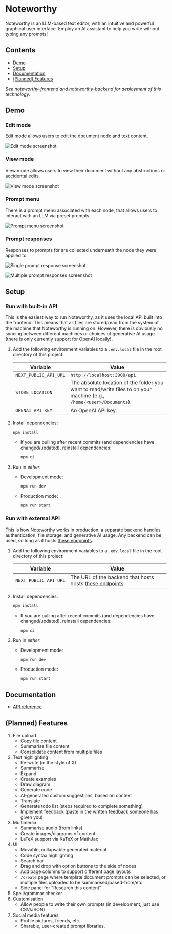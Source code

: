 # Noteworthy

Noteworthy is an LLM-based text editor, with an intuitive and powerful graphical user interface. Employ an AI assistant to help you write without typing any prompts!

## Contents

-  [Demo](#demo)
-  [Setup](#setup)
-  [Documentation](#documentation)
-  [(Planned) Features](#planned-features)

_See [noteworthy-frontend](https://github.com/jhels/noteworthy-frontend/) and [noteworthy-backend](https://github.com/jhels/noteworthy-backend) for deployment of this technology._

## Demo

### Edit mode

Edit mode allows users to edit the document node and text content.

![Edit mode screenshot](/public/demos/screenshot-mode-edit.png "Edit mode")

### View mode

View mode allows users to view their document without any obstructions or accidental edits.

![View mode screenshot](/public/demos/screenshot-mode-view.png "View mode")

### Prompt menu

There is a prompt menu associated with each node, that allows users to interact with an LLM via preset prompts.

![Prompt menu screenshot](/public/demos/screenshot-prompt-menu.png "Prompt menu")

### Prompt responses

Responses to prompts for are collected underneath the node they were applied to.

![Single prompt response screenshot](/public/demos/screenshot-prompt-response-single.png "Single prompt response")

![Multiple prompt responses screenshot](/public/demos/screenshot-prompt-response-multiple.png "Multiple prompt responses")

## Setup

### Run with built-in API

This is the easiest way to run Noteworthy, as it uses the local API built into the frontend. This means that all files are stored/read from the system of the machine that Noteworthy is running on. However, there is obviously no syncing between different machines or choices of generative AI usage (there is only currently support for OpenAI locally).

1. Add the following environment variables to a `.env.local` file in the root directory of this project:

   | Variable              | Value                                                                                                                 |
   | --------------------- | --------------------------------------------------------------------------------------------------------------------- |
   | `NEXT_PUBLIC_API_URL` | `http://localhost:3000/api`                                                                                           |
   | `STORE_LOCATION`      | The absolute location of the folder you want to read/write files to on your machine (e.g., `/home/<user>/Documents`). |
   | `OPENAI_API_KEY`      | An OpenAI API key.                                                                                                    |

2. Install dependencies:

   ```bash
   npm install
   ```

   -  If you are pulling after recent commits (and dependencies have changed/updated), reinstall dependencies:

      ```bash
      npm ci
      ```

3. Run in _either_:

   -  Development mode:

      ```bash
      npm run dev
      ```

   -  Production mode:

      ```bash
      npm run start
      ```

### Run with external API

This is how Noteworthy works in production: a separate backend handles authentication, file storage, and generative AI usage. Any backend can be used, so long as it hosts [these endpoints](/docs/api.md#backend).

1. Add the following environment variables to a `.env.local` file in the root directory of this project:

   | Variable              | Value                                                                            |
   | --------------------- | -------------------------------------------------------------------------------- |
   | `NEXT_PUBLIC_API_URL` | The URL of the backend that hosts hosts [these endpoints](/docs/api.md#backend). |

2. Install dependencies:

   ```bash
   npm install
   ```

   -  If you are pulling after recent commits (and dependencies have changed/updated), reinstall dependencies:

      ```bash
      npm ci
      ```

3. Run in _either_:

   -  Development mode:

      ```bash
      npm run dev
      ```

   -  Production mode:

      ```bash
      npm run start
      ```

## Documentation

-  [API reference](/docs/api.md)

## (Planned) Features

1. File upload
   -  Copy file content
   -  Summarise file content
   -  Consolidate content from multiple files
2. Text highlighting
   -  Re-write (in the style of X)
   -  Summarise
   -  Expand
   -  Create examples
   -  Draw diagram
   -  Generate code
   -  AI-generated custom suggestions, based on context
   -  Translate
   -  Generate todo list (steps required to complete something)
   -  Implement feedback (paste in the written feedback someone has given you)
3. Multimedia
   -  Summarise audio (from links)
   -  Create images/diagrams of content
   -  LaTeX support via KaTeX or MathJax
4. UI
   -  Movable, collapsable generated material
   -  Code syntax highlighting
   -  Search bar
   -  Drag and drop with option buttons to the side of nodes
   -  Add page columns to support different page layouts
   -  `/create` page where template document prompts can be selected, or multiple files uploaded to be summarised/based-from/etc
   -  Side panel for "Research this content"
5. Spell/grammar checker
6. Customisation
   -  Allow people to write their own prompts (in development, just use CSV/JSON)
7. Social media features
   -  Profile pictures, friends, etc.
   -  Sharable, user-created prompt libraries.
